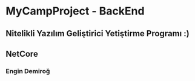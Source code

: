 # MyCampProject - BackEnd

## Nitelikli Yazılım Geliştirici Yetiştirme Programı :)
## NetCore

### Engin Demiroğ
